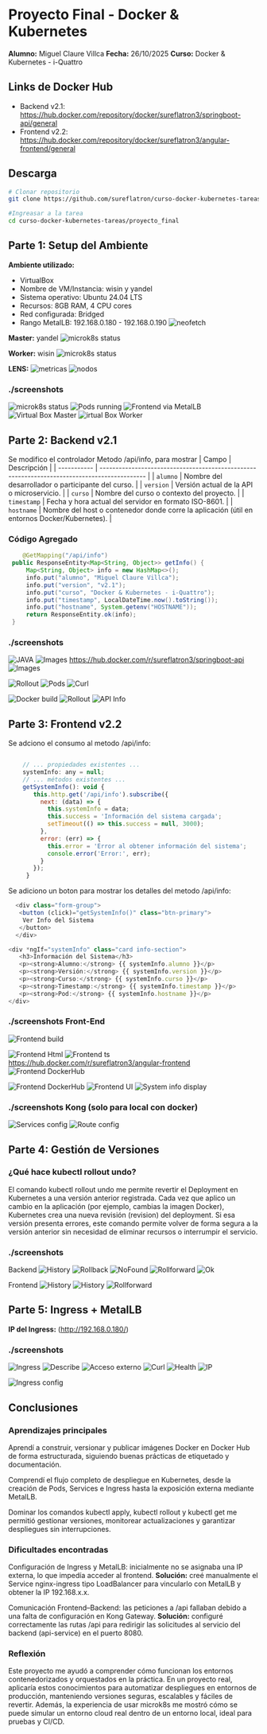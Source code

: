 # Proyecto Final - Docker & Kubernetes

   **Alumno:** Miguel Claure Villca
   **Fecha:** 26/10/2025
   **Curso:** Docker & Kubernetes - i-Quattro

   ## Links de Docker Hub
   - Backend v2.1: https://hub.docker.com/repository/docker/sureflatron3/springboot-api/general
   - Frontend v2.2: https://hub.docker.com/repository/docker/sureflatron3/angular-frontend/general

## Descarga
```bash
# Clonar repositorio
git clone https://github.com/sureflatron/curso-docker-kubernetes-tareas.git

#Ingreasar a la tarea
cd curso-docker-kubernetes-tareas/proyecto_final

```

   ## Parte 1: Setup del Ambiente

   **Ambiente utilizado:**
   - VirtualBox
   - Nombre de VM/Instancia: wisin y yandel
   - Sistema operativo: Ubuntu 24.04 LTS
   - Recursos: 8GB RAM, 4 CPU cores
   - Red configurada: Bridged
   - Rango MetalLB: 192.168.0.180 - 192.168.0.190
   ![neofetch](./screenshots/neofetch.png)
   
   **Master:** yandel
   ![microk8s status](./screenshots/parte1-descripcion.png)
   
   **Worker:** wisin
    ![microk8s status](./screenshots/parte2-descripcion.png)

   **LENS:**
   ![metricas](./screenshots/parte3-descripcion.png)
   ![nodos](./screenshots/parte4-descripcion.png)

   ### ./screenshots
   
   ![microk8s status](./screenshots/parte5-descripcion.png)
   ![Pods running](./screenshots/parte6-descripcion.png)
   ![Frontend via MetalLB](./screenshots/parte7-descripcion.png)
   ![Virtual Box Master](./screenshots/parte1-vmmaster.png)
   ![irtual Box Worker](./screenshots/parte1-vmworker.png)

   ## Parte 2: Backend v2.1


   Se modifico el controlador Metodo /api/info, para mostrar
   | Campo       | Descripción                                                                                  |
| ----------- | -------------------------------------------------------------------------------------------- |
| `alumno`    | Nombre del desarrollador o participante del curso.                                           |
| `version`   | Versión actual de la API o microservicio.                                                    |
| `curso`     | Nombre del curso o contexto del proyecto.                                                    |
| `timestamp` | Fecha y hora actual del servidor en formato ISO-8601.                                        |
| `hostname`  | Nombre del host o contenedor donde corre la aplicación (útil en entornos Docker/Kubernetes). |



   ### Código Agregado

   ```java
       @GetMapping("/api/info")
    public ResponseEntity<Map<String, Object>> getInfo() {
        Map<String, Object> info = new HashMap<>();
        info.put("alumno", "Miguel Claure Villca");
        info.put("version", "v2.1");
        info.put("curso", "Docker & Kubernetes - i-Quattro");
        info.put("timestamp", LocalDateTime.now().toString());
        info.put("hostname", System.getenv("HOSTNAME"));
        return ResponseEntity.ok(info);
    }
   ```

   ### ./screenshots

   ![JAVA](./screenshots/parte2-java.png)
   ![Images](./screenshots/parte2-images-java.png)
   https://hub.docker.com/r/sureflatron3/springboot-api
   ![Images](./screenshots/parte2-dockerhub.png)
   <!--  revisar-->
   ![Rollout](./screenshots/parte2-rollot-status.png) 
   ![Pods](./screenshots/parte2-get-pods.png)
   ![Curl](./screenshots/parte2-curl.png)

   ![Docker build](./screenshots/parte8-descripcion.png)
   ![Rollout](./screenshots/parte9-descripcion.png)
   ![API Info](./screenshots/parte10-descripcion.png)

   ## Parte 3: Frontend v2.2
   Se adciono el consumo al metodo /api/info:
   ``` js

       // ... propiedades existentes ...
       systemInfo: any = null;
       // ... métodos existentes ...
       getSystemInfo(): void {
          this.http.get('/api/info').subscribe({
            next: (data) => {
              this.systemInfo = data;
              this.success = 'Información del sistema cargada';
              setTimeout(() => this.success = null, 3000);
            },
            error: (err) => {
              this.error = 'Error al obtener información del sistema';
              console.error('Error:', err);
            }
          });
        }
   ```
   Se adiciono un boton para mostrar los detalles del metodo /api/info:
   ``` js
     <div class="form-group">
      <button (click)="getSystemInfo()" class="btn-primary">
       Ver Info del Sistema
      </button>
     </div>

   <div *ngIf="systemInfo" class="card info-section">
      <h3>Información del Sistema</h3>
      <p><strong>Alumno:</strong> {{ systemInfo.alumno }}</p>
      <p><strong>Versión:</strong> {{ systemInfo.version }}</p>
      <p><strong>Curso:</strong> {{ systemInfo.curso }}</p>
      <p><strong>Timestamp:</strong> {{ systemInfo.timestamp }}</p>
      <p><strong>Pod:</strong> {{ systemInfo.hostname }}</p>
   </div>
   ```

   ### ./screenshots Front-End
   ![Frontend build](./screenshots/parte11-descripcion.png)

   ![Frontend Html](./screenshots/parte3-html.png)
   ![Frontend ts](./screenshots/parte3-ts.png)
   https://hub.docker.com/r/sureflatron3/angular-frontend
   ![Frontend DockerHub](./screenshots/parte3-dockerhub.png)
   <!-- revisar -->
   ![Frontend DockerHub](./screenshots/parte3-rollout.png)
   ![Frontend UI](./screenshots/parte3-boton.png)
   ![System info display](./screenshots/parte3-info.png)


  
  
   ### ./screenshots Kong (solo para local con docker)

   ![Services config](./screenshots/parte14-descripcion.png)
   ![Route config](./screenshots/parte15-descripcion.png)
   ## Parte 4: Gestión de Versiones

   ### ¿Qué hace kubectl rollout undo?
  El comando kubectl rollout undo me permite revertir el Deployment en Kubernetes a una versión anterior registrada.
Cada vez que aplico un cambio en la aplicación (por ejemplo, cambias la imagen Docker), Kubernetes crea una nueva revisión (revision) del deployment.
Si esa versión presenta errores, este comando permite volver de forma segura a la versión anterior sin necesidad de eliminar recursos o interrumpir el servicio.

   ### ./screenshots
   Backend
   ![History](./screenshots/parte4-history-backend.png)
   ![Rollback](./screenshots/parte4-rollout.png)
   ![NoFound](./screenshots/parte4-curl-notfound.png)
   ![Rollforward](./screenshots/parte4-revision.png)
   ![Ok](./screenshots/parte4-curl-ok.png)

   Frontend
   ![History](./screenshots/parte4-history-frontend.png)
   ![History](./screenshots/parte4-rollout-frontend.png)
   ![Rollforward](./screenshots/parte4-rollforwardfrontend.png)
   ## Parte 5: Ingress + MetalLB

   **IP del Ingress:** (http://192.168.0.180/)

   ### ./screenshots

   ![Ingress](./screenshots/parte5-ingress.png)
   ![Describe](./screenshots/parte5-describe.png)
   ![Acceso externo](./screenshots/parte5-acceso.png)
   ![Curl](./screenshots/parte5-curl.png)
   ![Health](./screenshots/parte5-health.png)
    ![IP](./screenshots/parte5-metal.png)

   ![Ingress config](./screenshots/parte16-descripcion.png)
 
   

   ## Conclusiones

   ### Aprendizajes principales
  Aprendí a construir, versionar y publicar imágenes Docker en Docker Hub de forma estructurada, siguiendo buenas prácticas de etiquetado y documentación.

Comprendí el flujo completo de despliegue en Kubernetes, desde la creación de Pods, Services e Ingress hasta la exposición externa mediante MetalLB.

Dominar los comandos kubectl apply, kubectl rollout y kubectl get me permitió gestionar versiones, monitorear actualizaciones y garantizar despliegues sin interrupciones.

   ### Dificultades encontradas
 Configuración de Ingress y MetalLB: inicialmente no se asignaba una IP externa, lo que impedía acceder al frontend.
**Solución:** creé manualmente el Service nginx-ingress tipo LoadBalancer para vincularlo con MetalLB y obtener la IP 192.168.x.x.

Comunicación Frontend–Backend: las peticiones a /api fallaban debido a una falta de configuración en Kong Gateway.
**Solución:** configuré correctamente las rutas /api para redirigir las solicitudes al servicio del backend (api-service) en el puerto 8080.

   ### Reflexión
Este proyecto me ayudó a comprender cómo funcionan los entornos contenedorizados y orquestados en la práctica.
En un proyecto real, aplicaría estos conocimientos para automatizar despliegues en entornos de producción, manteniendo versiones seguras, escalables y fáciles de revertir.
Además, la experiencia de usar microk8s me mostró cómo se puede simular un entorno cloud real dentro de un entorno local, ideal para pruebas y CI/CD.
